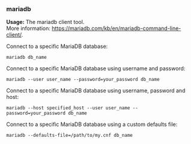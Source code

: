 ### mariadb

**Usage:** The mariadb client tool. <br />
More information: https://mariadb.com/kb/en/mariadb-command-line-client/. <br />

Connect to a specific MariaDB database:

```
mariadb db_name
```

Connect to a specific MariaDB database using username and password:

```
mariadb --user user_name --password=your_password db_name
```

Connect to a specific MariaDB database using username, password and host:

```
mariadb --host specified_host --user user_name --password=your_password db_name
```

Connect to a specific MariaDB database using a custom defaults file:

```
mariadb --defaults-file=/path/to/my.cnf db_name
```
